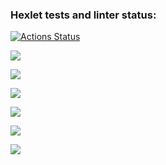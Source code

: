 ### Hexlet tests and linter status:
[![Actions Status](https://github.com/LameBaker/python-project-49/workflows/hexlet-check/badge.svg)](https://github.com/LameBaker/python-project-49/actions)

<a href="https://codeclimate.com/github/LameBaker/python-project-49/maintainability"><img src="https://api.codeclimate.com/v1/badges/40e7f4f8a8d9933bad60/maintainability" /></a>

<a href="https://asciinema.org/a/eWsw1K2gmjzEPcBW1n9Ws4v7i" target="_blank"><img src="https://asciinema.org/a/eWsw1K2gmjzEPcBW1n9Ws4v7i.svg" /></a>

<a href="https://asciinema.org/a/E5TxfiFBwEoZ1mLSlZYvllZo4" target="_blank"><img src="https://asciinema.org/a/E5TxfiFBwEoZ1mLSlZYvllZo4.svg" /></a>

<a href="https://asciinema.org/a/aNpEBsr4wRdtEFtXkzbzSZly2" target="_blank"><img src="https://asciinema.org/a/aNpEBsr4wRdtEFtXkzbzSZly2.svg" /></a>

<a href="https://asciinema.org/a/q8VzV3m6UCXN7iwTd28eVLEGA" target="_blank"><img src="https://asciinema.org/a/q8VzV3m6UCXN7iwTd28eVLEGA.svg" /></a>

<a href="https://asciinema.org/a/X9LJsMmLbBWUXflv57dpxqVFd" target="_blank"><img src="https://asciinema.org/a/X9LJsMmLbBWUXflv57dpxqVFd.svg" /></a>
